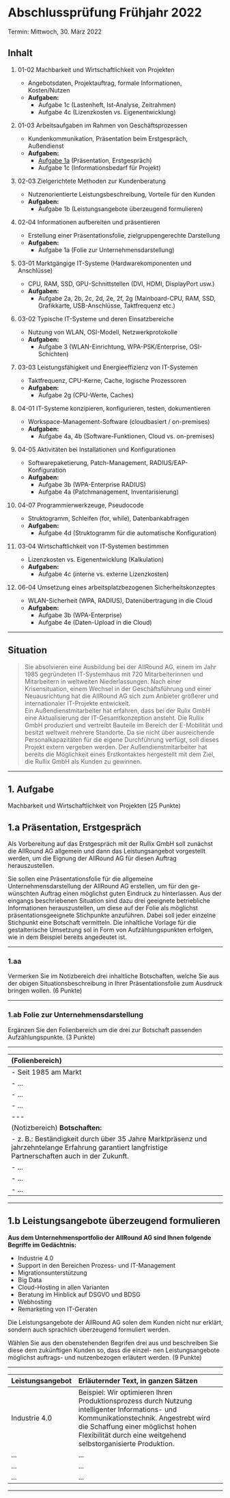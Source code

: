 # Abschlussprüfung Frühjahr 2022

Termin: Mittwoch, 30. März 2022

## Inhalt

1. 01-02 Machbarkeit und Wirtschaftlichkeit von Projekten  
   - Angebotsdaten, Projektauftrag, formale Informationen, Kosten/Nutzen  
   - **Aufgaben:**  
     - Aufgabe 1c (Lastenheft, Ist-Analyse, Zeitrahmen)  
     - Aufgabe 4c (Lizenzkosten vs. Eigenentwicklung)

2. 01-03 Arbeitsaufgaben im Rahmen von Geschäftsprozessen  
   - Kundenkommunikation, Präsentation beim Erstgespräch, Außendienst  
   - **Aufgaben:**  
     - [Aufgabe 1a](#1a-präsentation-erstgespräch) (Präsentation, Erstgespräch)  
     - Aufgabe 1c (Informationsbedarf für Projekt)

3. 02-03 Zielgerichtete Methoden zur Kundenberatung  
   - Nutzenorientierte Leistungsbeschreibung, Vorteile für den Kunden  
   - **Aufgaben:**  
     - Aufgabe 1b (Leistungsangebote überzeugend formulieren)

4. 02-04 Informationen aufbereiten und präsentieren  
   - Erstellung einer Präsentationsfolie, zielgruppengerechte Darstellung  
   - **Aufgaben:**  
     - Aufgabe 1a (Folie zur Unternehmensdarstellung)

5. 03-01 Marktgängige IT-Systeme (Hardwarekomponenten und Anschlüsse)  
   - CPU, RAM, SSD, GPU-Schnittstellen (DVI, HDMI, DisplayPort usw.)  
   - **Aufgaben:**  
     - Aufgabe 2a, 2b, 2c, 2d, 2e, 2f, 2g (Mainboard-CPU, RAM, SSD, Grafikkarte, USB-Anschlüsse, Taktfrequenz etc.)

6. 03-02 Typische IT-Systeme und deren Einsatzbereiche  
   - Nutzung von WLAN, OSI-Modell, Netzwerkprotokolle  
   - **Aufgaben:**  
     - Aufgabe 3 (WLAN-Einrichtung, WPA-PSK/Enterprise, OSI-Schichten)

7. 03-03 Leistungsfähigkeit und Energieeffizienz von IT-Systemen  
   - Taktfrequenz, CPU-Kerne, Cache, logische Prozessoren  
   - **Aufgaben:**  
     - Aufgabe 2g (CPU-Werte, Caches)

8. 04-01 IT-Systeme konzipieren, konfigurieren, testen, dokumentieren  
   - Workspace-Management-Software (cloudbasiert / on-premises)  
   - **Aufgaben:**  
     - Aufgabe 4a, 4b (Software-Funktionen, Cloud vs. on-premises)

9. 04-05 Aktivitäten bei Installationen und Konfigurationen  
   - Softwarepaketierung, Patch-Management, RADIUS/EAP-Konfiguration  
   - **Aufgaben:**  
     - Aufgabe 3b (WPA-Enterprise RADIUS)  
     - Aufgabe 4a (Patchmanagement, Inventarisierung)

10. 04-07 Programmierwerkzeuge, Pseudocode  
    - Struktogramm, Schleifen (for, while), Datenbankabfragen  
    - **Aufgaben:**  
      - Aufgabe 4d (Struktogramm für die automatische Konfiguration)

11. 03-04 Wirtschaftlichkeit von IT-Systemen bestimmen  
    - Lizenzkosten vs. Eigenentwicklung (Kalkulation)  
    - **Aufgaben:**  
      - Aufgabe 4c (interne vs. externe Lizenzkosten)

12. 06-04 Umsetzung eines arbeitsplatzbezogenen Sicherheitskonzeptes  
    - WLAN-Sicherheit (WPA, RADIUS), Datenübertragung in die Cloud  
    - **Aufgaben:**  
      - Aufgabe 3b (WPA-Enterprise)  
      - Aufgabe 4e (Daten-Upload in die Cloud)

---

## Situation

>Sie absolvieren eine Ausbildung bei der AllRound AG, einem im Jahr 1985 gegründeten IT-Systemhaus mit 720 Mitarbeiterinnen und Mitarbeitern in weltweiten Niederlassungen. Nach einer Krisensituation, einem Wechsel in der Geschäftsführung und einer Neuausrichtung hat die AllRound AG sich zum Anbieter größerer und internationaler IT-Projekte entwickelt.  
Ein Außendienstmitarbeiter hat erfahren, dass bei der Rulix GmbH eine Aktualisierung der IT-Gesamtkonzeption ansteht. Die
Rullix GmbH produziert und vertreibt Bauteile im Bereich der E-Mobilität und besitzt weltweit mehrere Standorte. Da sie nicht über ausreichende Personalkapazitäten für die eigene Durchführung verfügt, soll dieses Projekt extern vergeben werden. Der Außendienstmitarbeiter hat bereits die Möglichkeit eines Erstkontaktes hergestellt mit dem Ziel, die Rullix GmbH als Kunden zu gewinnen.

---

## 1. Aufgabe

Machbarkeit und Wirtschaftlichkeit von Projekten (25 Punkte)

## 1.a Präsentation, Erstgespräch

Als Vorbereitung auf das Erstgespräch mit der Rullix GmbH soll zunächst die AllRound AG allgemein und dann das Leistungsangebot vorgestellt werden, um die Eignung der AllRound AG für diesen Auftrag herauszustellen.

Sie sollen eine Präsentationsfolie für die allgemeine Unternehmensdarstellung der AllRound AG erstellen, um für den ge-
wünschten Auftrag einen möglichst guten Eindruck zu hinterlassen. Aus der eingangs beschriebenen Situation sind dazu drei
geeignete betriebliche Informationen herauszustellen, um diese auf der Folie als möglichst präsentationsgeeignete Stichpunkte anzuführen. Dabei soll jeder einzelne Stichpunkt eine Botschaft vermitteln. Die inhaltliche Vorlage für die gestalterische Umsetzung sol in Form von Aufzählungspunkten erfolgen, wie in dem Beispiel bereits angedeutet ist.

---

### 1.aa

Vermerken Sie im Notizbereich drei inhaltliche Botschaften, welche Sie aus der obigen Situationsbeschreibung in Ihrer
Präsentationsfolie zum Ausdruck bringen wollen. (6 Punkte)

---

### 1.ab Folie zur Unternehmensdarstellung

Ergänzen Sie den Folienbereich um die drei zur Botschaft passenden Aufzählungspunkte. (3 Punkte)

---

| (Folienbereich) |
| :--- |
| - Seit 1985 am Markt |
| - ... |
| - ... |
| - ... |
| --- |
| (Notizbereich) **Botschaften:** |
| - z. B.: Beständigkeit durch über 35 Jahre Marktpräsenz und jahrzehntelange Erfahrung garantiert langfristige Partnerschaften auch in der Zukunft. |
| - ... |
| - ... |
| - ... |

---

## 1.b Leistungsangebote überzeugend formulieren

**Aus dem Unternehmensportfolio der AllRound AG sind Ihnen folgende Begriffe im Gedächtnis:**

- Industrie 4.0
- Support in den Bereichen Prozess- und IT-Management
- Migrationsunterstützung
- Big Data
- Cloud-Hosting in allen Varianten
- Beratung im Hinblick auf DSGVO und BDSG
- Webhosting
- Remarketing von IT-Geraten

Die Leistungsangebote der AllRound AG solen dem Kunden nicht nur erklärt, sondern auch sprachlich überzeugend formuliert
werden.

Wählen Sie aus den obenstehenden Begrifen drei aus und beschreiben Sie diese dem zukünftigen Kunden so, dass die einzel-
nen Leistungsangebote möglichst auftrags- und nutzenbezogen erläutert werden. (9 Punkte)

---

| **Leistungsangebot** | **Erläuternder Text, in ganzen Sätzen** |
| :--- | :--- |
| Industrie 4.0 |Beispiel: Wir optimieren Ihren Produktionsprozess durch Nutzung intelligenter Informations- und Kommunikationstechnik. Angestrebt wird die Schaffung einer möglichst hohen Flexibilität durch eine weitgehend selbstorganisierte Produktion. |
| ... | ... |
| ... | ... |
| ... | ... |

---

